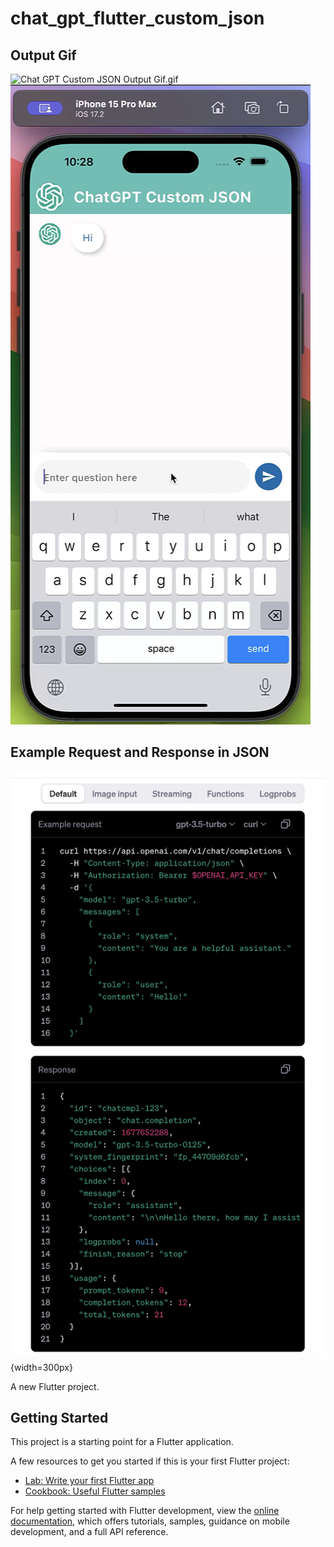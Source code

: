 # chat_gpt_flutter_custom_json

## Output Gif
![Chat GPT Custom JSON Output Gif.gif](Chat%20GPT%20Custom%20JSON%20Output%20Gif.gif)
&nbsp;
![output.png](output.png)

## Example Request and Response in JSON
![OpenAI_ExampleRequest_Response_in_JSON.png](OpenAI_ExampleRequest_Response_in_JSON.png) {width=300px}

A new Flutter project.

## Getting Started

This project is a starting point for a Flutter application.

A few resources to get you started if this is your first Flutter project:

- [Lab: Write your first Flutter app](https://docs.flutter.dev/get-started/codelab)
- [Cookbook: Useful Flutter samples](https://docs.flutter.dev/cookbook)

For help getting started with Flutter development, view the
[online documentation](https://docs.flutter.dev/), which offers tutorials,
samples, guidance on mobile development, and a full API reference.
